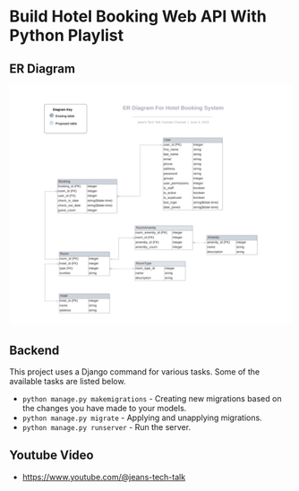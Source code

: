 # Build Hotel Booking Web API With Python Playlist

## ER Diagram

![er-diagram-for-hotel-booking-system](docs/er-diagram-for-hotel-booking-system.png)

## Backend

This project uses a Django command for various tasks. Some of the available tasks
are listed below.

* `python manage.py makemigrations`  - Creating new migrations based on the changes you have made to your models.
* `python manage.py migrate`         - Applying and unapplying migrations.
* `python manage.py runserver`       - Run the server.

## Youtube Video

- https://www.youtube.com/@jeans-tech-talk
